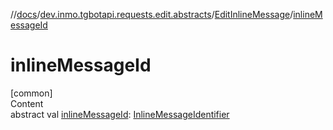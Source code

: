 //[docs](../../../index.md)/[dev.inmo.tgbotapi.requests.edit.abstracts](../index.md)/[EditInlineMessage](index.md)/[inlineMessageId](inline-message-id.md)



# inlineMessageId  
[common]  
Content  
abstract val [inlineMessageId](inline-message-id.md): [InlineMessageIdentifier](../../dev.inmo.tgbotapi.types/index.md#%5Bdev.inmo.tgbotapi.types%2FInlineMessageIdentifier%2F%2F%2FPointingToDeclaration%2F%5D%2FClasslikes%2F625018081)  



